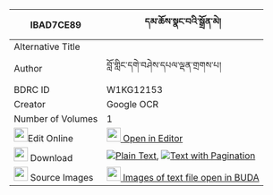 |IBAD7CE89|དམ་ཆོས་སྣང་བའི་སྒྲོན་མེ། 
| --- | --- 
|Alternative Title |
|Author| བློ་གླིང་དགེ་བཤེས་དཔལ་ལྡན་གྲགས་པ།
|BDRC ID | W1KG12153
|Creator | Google OCR
|Number of Volumes| 1
|<img width="25" src="https://img.icons8.com/color/25/000000/edit-property.png">Edit Online| [<img width="25" src="https://avatars.githubusercontent.com/u/45091458?s=200&v=4"> Open in Editor](http://editor.openpecha.org/IBAD7CE89)
|<img width="25" src="https://img.icons8.com/fluent/48/000000/download-2.png"/>  Download | [![](https://img.icons8.com/color/20/000000/txt.png)Plain Text](https://github.com/Openpecha/IBAD7CE89/releases/download/v1/damcho_nangwa_i_dronme_plain_IBAD7CE89.zip), [![](https://img.icons8.com/color/20/000000/txt.png)Text with Pagination](https://github.com/Openpecha/IBAD7CE89/releases/download/v1/damcho_nangwa_i_dronme_pages_IBAD7CE89.zip)
|<img width="25" src="https://img.icons8.com/plasticine/100/000000/pictures-folder.png"/>  Source Images | [<img width="25" src="https://library.bdrc.io/icons/BUDA-small.svg"> Images of text file open in BUDA](https://library.bdrc.io/show/bdr:W1KG12153)
